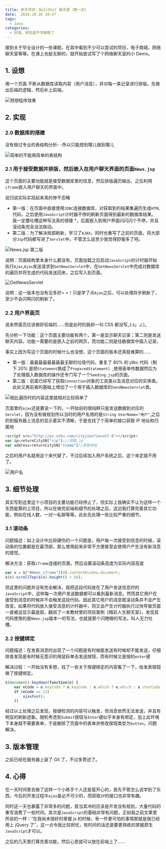 ```yaml
---
title: 练手项目：BullShit 聊天室（第一天）
date:  2018.10.16 10:47
tags:
  - Java
categories:
  - 好饿，早知道不学编程了
---
```

接到关于毕业设计的一些课题，在其中看到不少可以尝试的项目，电子商城，网络聊天室等等。在课上也挺无聊的，就开始尝试写了个网络聊天室的小 Demo。

## 1. 设想

用一个页面 不断从数据库读取内容（用户消息），并对每一条记录进行排版。先做出后端的逻辑，然后补上前端。

![预想程序效果](https://r2.xiongyuchi.com/lian-shou-xiang-mu-bullshit-liao-tian-shi-di-yi-tian/1.webp)

## 2. 实现

### 2.0 数据库的搭建

没有做过专业的表结构分析- -所以只能想到哪儿做到哪儿

![简单的不能再简单的表结构](https://r2.xiongyuchi.com/lian-shou-xiang-mu-bullshit-liao-tian-shi-di-yi-tian/2.webp)


### 2.1 用于接受数据并排版，然后嵌入在用户聊天界面的页面`News.jsp`

这个页面的主要功能就是接受数据库里的信息，然后排版遍历输出，之后利用`iframe`嵌入用户聊天的界面中。

说归说实际实现起来真的惨不忍睹
- 第一版：在页面中直接使用`JDBC`连接数据库，对获取到的结果集遍历生成`HTML`代码，之后使用`JavaScript`计时器不停的刷新页面得到最新的数据库结果。
我一定要吐槽这种写法真的很傻 *，后面嵌入到用户界面闪闪闪个不停，并且滚动条完全没法拖动。
- 第二版：为了解决局部刷新，学习了`AJAX`，同时也重写了之前的页面，将大部分`Jsp`代码都写进了`Servlet`中，不管怎么说至少我觉得舒服多了吧。

![News.jsp 第二版](https://r2.xiongyuchi.com/lian-shou-xiang-mu-bullshit-liao-tian-shi-di-yi-tian/3.webp)

说明：页面结构里本身什么都没有，页面加载之后启动`JavaScript`的计时器开始执行`Ajax`,`Ajax`发送请求到`GetNewsServlet`中，在`GetNewsServlet`中完成对数据库的遍历并将生成的代码发送回来，之后写入到页面。

![GetNewsServlet](https://r2.xiongyuchi.com/lian-shou-xiang-mu-bullshit-liao-tian-shi-di-yi-tian/4.webp)

说明：这一版本也没有见多好= =！只是学了点`Ajax`之后，可以处理异步刷新了，至少不会闪啊闪的刷新了。

### 2.2 用户界面页
说来界面页应该做好前端的……但是此时的我却一句 CSS 都没写_(:з」∠)_

先分析一下功能：这个页面主要功能有两个，第一是显示聊天记录；第二则是发送聊天内容。功能一需要的是嵌入之前的网页，而功能二则是往数据库中插入记录。

事实上因为写这个页面的时候什么也没想，这个页面的版本还真挺难算的……
- 第一版：最最最最最最最最无聊的垃圾代码，重复了 80% 的 jdbc 代码（剩下 20% 是把`Statement`换成了`PreparedStatement`）,使用表单传数据然后为了处理插入数据库的操作还专门写了一个`Seeding.jsp`的页面。
- 第二版：前面已经写了获取`Connection`对象的工具类以及消息对应的实体类。此处又再前者的基础上增加了一个用于插入数据库的`SendNewsServlet`类。

![相比遍历时的内容这里就相对比较简单了](https://r2.xiongyuchi.com/lian-shou-xiang-mu-bullshit-liao-tian-shi-di-yi-tian/5.webp)

页面里的`ajax`还是要说一下的，一开始目的很纯粹只是发送数据到对应的`Servlet`，因为没有做规划所以当时的用户名用的是`String UserName="用户"`,之后扔到服务器上消息的显示着实不清晰，于是去找了个简单的接口获取 IP 地址和归属地

~~~js
<script src="http://pv.sohu.com/cityjson?ie=utf-8"></script>
var ip=returnCitySN["cip"];//获取 ip
var address=returnCitySN["cname"]//获取地址
~~~

之后的用户名就用这个来代替了，不过后续加入用户系统之后，这个肯定就不用了。

![用户名](https://r2.xiongyuchi.com/lian-shou-xiang-mu-bullshit-liao-tian-shi-di-yi-tian/6.webp)

## 3. 细节处理

其实写到这里这个小项目的主要功能已经停止了，但实际上我确实不认为这样一个东西能算的上项目，所以在做完前端和细节的处理之后，这边我打算完善其它功能，例如在线人数，一对一私聊等等。此处先处理一些比较严重的细节。

### 3.1 滚动条

问题描述：如上设计中比较硬伤的一个问题是，用户每一次接受到信息的时候，滚动条的位置都是在最顶部，那么使用起来非常不方便甚至会使用户产生没有新消息的错觉。

解决方法：获取`iframe`连接的页面，然后设置滚动条高度为实际内容高度

~~~js
var x = $("#News_iframe")[0].contentWindow.document;
$(x).scrollTop($(x).height() + 56);
~~~

但这里的问题并没有完全解决，我把这段代码放在了用户发送信息时的`JavaScript`中，这样每一次用户发送数据都可以看到最新消息。然而其它用户在接受到消息的时候并不会触发这段代码，因此其它用户的消息框滚动条并不会产生改变。如果将代码放入接受消息的计时器中，则又会产生计时器执行过快导致页面一直被迫显示最底部，翻阅了一本教材里的项目案例《精彩人生聊天室》，发现其代码使用的是`News.jsp`版本一的写法，也就是那个闪瞎眼的写法，叫人无力吐槽。

### 2.2 按键绑定
问题描述：在发表消息时出现了一个问题是有时候能发送有时候却不能发送，仔细排查发现是有时候无意识的用鼠标单击发送按钮，而有时候又是按的`enter`键

解决过程：一开始没有多想，找了一些关于按键绑定的内容看了一下，给发表按钮做了按键绑定。

~~~js
$(document).keydown(function(e) {
	var eCode = e.keyCode ? e.keyCode : e.which ? e.which : e.charCode;
	if (eCode == 13)
		ajaxFun();
	})
~~~

经过以上处理之后发现，按键检测的内容可以触发，但消息依然无法发送，并且有明显的刷新迹象。随机考虑到`Submit`按钮与`Enter`键似乎本身有绑定，加上此环境下本身就不需要表单，于是删除了页面中的表单并修改按钮类型为`button`，问题解决。

## 3. 版本管理
之前已经在服务器上装了 Git 了，不过多赘述了。

## 4. 心得
在一天时间里去做了这样一个小练手个人还是蛮开心的，首先不管怎么说学到了东西，今后的开发过程中`ajax`是必不可少的，而获取`IP`的接口也非常有趣。

同时这一天也暴露了非常多的问题，首当其冲的应该是开发没有规划，大量代码的重写浪费了一些时间。其次是`JavaScript`的基础非常有问题，正如我之前文章里所说的一样：“在我尚未很好的掌握 js 的时候，有一件更可怕的事情那就是我已经用上 jQuery 了”，这一点令我比较担忧，有时间的话还是要更熟练的掌握原生`JavaScript`才可以。

之后的几天里打算完善功能，然后心思就可以放在前端上了……
